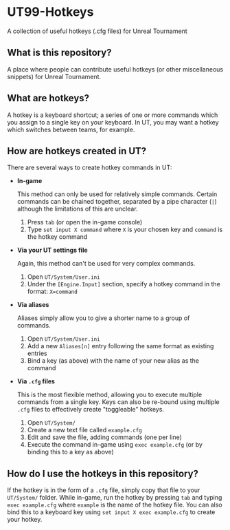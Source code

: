 # UT99-Hotkeys
A collection of useful hotkeys (.cfg files) for Unreal Tournament

What is this repository?
------------------------
A place where people can contribute useful hotkeys (or other miscellaneous snippets) for Unreal Tournament.

What are hotkeys?
-----------------
A hotkey is a keyboard shortcut; a series of one or more commands which you assign to a single key on your keyboard. In UT, you may want a hotkey which switches between teams, for example.

How are hotkeys created in UT?
------------------------------
There are several ways to create hotkey commands in UT:

* **In-game**
  
  This method can only be used for relatively simple commands. Certain commands can be chained together, separated by a pipe character (`|`) although the limitations of this are unclear.
  
  1. Press `tab` (or open the in-game console)
  2. Type `set input X command` where `X` is your chosen key and `command` is the hotkey command

* **Via your UT settings file**

  Again, this method can't be used for very complex commands.
  
  1. Open `UT/System/User.ini`
  2. Under the `[Engine.Input]` section, specify a hotkey command in the format:
     `X=command`
  
* **Via aliases**

  Aliases simply allow you to give a shorter name to a group of commands.
  
  1. Open `UT/System/User.ini`
  2. Add a new `Aliases[n]` entry following the same format as existing entries
  3. Bind a key (as above) with the name of your new alias as the command
  
* **Via `.cfg` files**

  This is the most flexible method, allowing you to execute multiple commands from a single key.
  Keys can also be re-bound using multiple `.cfg` files to effectively create "toggleable" hotkeys.
  
  1. Open `UT/System/`
  2. Create a new text file called `example.cfg`
  3. Edit and save the file, adding commands (one per line)
  4. Execute the command in-game using `exec example.cfg` (or by binding this to a key as above)

How do I use the hotkeys in this repository?
--------------------------------------------
If the hotkey is in the form of a `.cfg` file, simply copy that file to your `UT/System/` folder. While in-game, run the hotkey by pressing `tab` and typing `exec example.cfg` where `example` is the name of the hotkey file. You can also bind this to a keyboard key using `set input X exec example.cfg` to create your hotkey.
